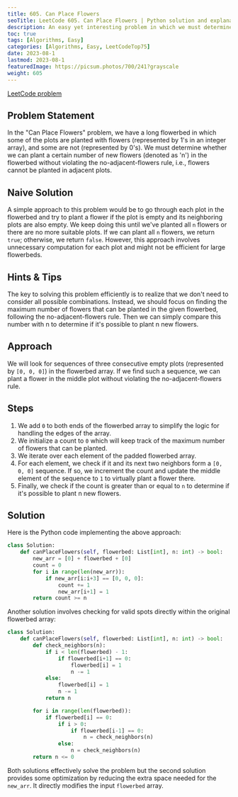 ```yaml
---
title: 605. Can Place Flowers
seoTitle: LeetCode 605. Can Place Flowers | Python solution and explanation
description: An easy yet interesting problem in which we must determine whether we can plant a certain number of flowers in a flowerbed without violating the no-adjacent-flowers rule.
toc: true
tags: [Algorithms, Easy]
categories: [Algorithms, Easy, LeetCodeTop75]
date: 2023-08-1
lastmod: 2023-08-1
featuredImage: https://picsum.photos/700/241?grayscale
weight: 605
---
```


[LeetCode problem](https://leetcode.com/problems/can-place-flowers/)

## Problem Statement

In the "Can Place Flowers" problem, we have a long flowerbed in which some of the plots are planted with flowers (represented by 1's in an integer array), and some are not (represented by 0's). We must determine whether we can plant a certain number of new flowers (denoted as 'n') in the flowerbed without violating the no-adjacent-flowers rule, i.e., flowers cannot be planted in adjacent plots.

## Naive Solution

A simple approach to this problem would be to go through each plot in the flowerbed and try to plant a flower if the plot is empty and its neighboring plots are also empty. We keep doing this until we've planted all `n` flowers or there are no more suitable plots. If we can plant all `n` flowers, we return `true`; otherwise, we return `false`. However, this approach involves unnecessary computation for each plot and might not be efficient for large flowerbeds.

## Hints & Tips

The key to solving this problem efficiently is to realize that we don't need to consider all possible combinations. Instead, we should focus on finding the maximum number of flowers that can be planted in the given flowerbed, following the no-adjacent-flowers rule. Then we can simply compare this number with n to determine if it's possible to plant n new flowers.

## Approach

We will look for sequences of three consecutive empty plots (represented by `[0, 0, 0]`) in the flowerbed array. If we find such a sequence, we can plant a flower in the middle plot without violating the no-adjacent-flowers rule.

## Steps

1. We add `0` to both ends of the flowerbed array to simplify the logic for handling the edges of the array.
2. We initialize a count to `0` which will keep track of the maximum number of flowers that can be planted.
3. We iterate over each element of the padded flowerbed array.
4. For each element, we check if it and its next two neighbors form a `[0, 0, 0]` sequence. If so, we increment the count and update the middle element of the sequence to `1` to virtually plant a flower there.
5. Finally, we check if the count is greater than or equal to `n` to determine if it's possible to plant n new flowers.

## Solution

Here is the Python code implementing the above approach:

```python
class Solution:
    def canPlaceFlowers(self, flowerbed: List[int], n: int) -> bool:
        new_arr = [0] + flowerbed + [0]
        count = 0
        for i in range(len(new_arr)):
            if new_arr[i:i+3] == [0, 0, 0]:
                count += 1
                new_arr[i+1] = 1
        return count >= n
```

Another solution involves checking for valid spots directly within the original flowerbed array:

```python
class Solution:
    def canPlaceFlowers(self, flowerbed: List[int], n: int) -> bool:
        def check_neighbors(n):
            if i < len(flowerbed) - 1:
                if flowerbed[i+1] == 0:
                    flowerbed[i] = 1
                    n -= 1
            else:
                flowerbed[i] = 1
                n -= 1
            return n

        for i in range(len(flowerbed)):
            if flowerbed[i] == 0:
                if i > 0:
                    if flowerbed[i-1] == 0:
                        n = check_neighbors(n)
                else:
                    n = check_neighbors(n)
        return n <= 0
```

Both solutions effectively solve the problem but the second solution provides some optimization by reducing the extra space needed for the `new_arr`. It directly modifies the input `flowerbed` array.

